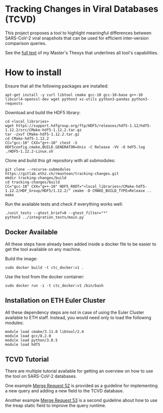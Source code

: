 # Tracking Changes in Viral Databases (TCVD)

This project proposes a tool to highlight meaningful differences between SARS-CoV-2 viral snapshots that can be used for efficient inter-version comparison queries.

See the [full text](https://doi.org/10.3929/ethz-b-000555485) of my Master's Thesys that underlines all tool's capabilities.

# How to install

Ensure that all the following packages are installed:

```
apt-get install -y curl libtool cmake gcc-10 gcc-10-base g++-10 libcurl4-openssl-dev wget python3 xz-utils python3-pandas python3-requests
```

Download and build the HDF5 library:

```
cd <local_libraries>
wget https://support.hdfgroup.org/ftp/HDF5/releases/hdf5-1.12/hdf5-1.12.2/src/CMake-hdf5-1.12.2.tar.gz
tar -zxvf CMake-hdf5-1.12.2.tar.gz
cd CMake-hdf5-1.12.2
CC="gcc-10" CXX="g++-10" ctest -S HDF5config.cmake,BUILD_GENERATOR=Unix -C Release -VV -O hdf5.log
./HDF5-1.12.2-Linux.sh
```

Clone and build this git repository with all submodules:

```
git clone --recurse-submodules https://gitlab.ethz.ch/rmuntean/tracking-changes.git
mkdir tracking-changes/build
cd tracking-changes/build
CC="gcc-10" CXX="g++-10" HDF5_ROOT="<local_libraries>/CMake-hdf5-1.12.2/HDF_Group/HDF5/1.12.2/" cmake -D CMAKE_BUILD_TYPE=Release ..
make
```

Run the available tests and check if everything works well:

```
./unit_tests --gtest_brief=0 --gtest_filter="*"
python3 ../integration_tests/main.py

```

## Docker Available

All these steps have already been added inside a docker file to be easier to get the tool available on any machine.

Build the image:
```
sudo docker build -t ctc_docker:v1 .
```

Use the tool from the docker container:
```
sudo docker run -i -t ctc_docker:v1 /bin/bash
```

## Installation on ETH Euler Cluster 

All these dependency steps are not in case of using the Euler Cluster available to ETH staff. Instead, you would need only to load the following modules:

```
module load cmake/3.11.0 libtool/2.4
module load gcc/8.2.0
module load python/3.8.5
module load hdf5
```

## TCVD Tutorial

There are multiple tutorial available for getting an overview on how to use the tool on SARS-CoV-2 databases.

<!-- A [tutorial](Tutorial.md) is available for getting an overview on how to construct the tool HDF5 file for the GISAID SARS-CoV-2 database. -->

One example [Merge Request 52](https://gitlab.ethz.ch/rmuntean/tracking-changes/-/merge_requests/52) is provided as a guideline for implementing a new query and adding a new field to the TCVD database.

Another example [Merge Request 53](https://gitlab.ethz.ch/rmuntean/tracking-changes/-/merge_requests/53) is a second guideline about how to use the treap static field to improve the query runtime.
